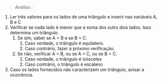 > *Análise :*
1. Ler três valores para os lados de uma triângulo e inserir nas variáveis A, B e C
2. Verificar se cada lado é menor que a soma dos outrs dois lados. Isso determina um triângulo.
    1. Se sim, saber se A = B e se B = C. 
        1. Caso verdade, o triângulo é equilatero.
        2. Caso contrário, fazer a próximo verificação.
    2. Se não, verificar A = B, ou se A = C, ou se B = C. 
        1. Caso verdade, o triângulo é isósceles
        1. Caso contrário, o triângulo é escaleno
8. Caso os lados fornecidos não caracterizem um triângulo, avisar a ocorrência.
